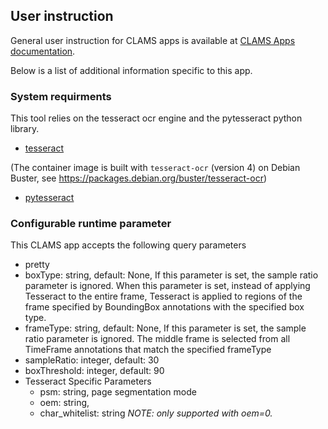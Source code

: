 ## User instruction

General user instruction for CLAMS apps is available at [CLAMS Apps documentation](https://apps.clams.ai/clamsapp/).

Below is a list of additional information specific to this app.

### System requirments

This tool relies on the tesseract ocr engine and the pytesseract python library.

- [tesseract](https://github.com/tesseract-ocr/tesseract)

(The container image is built with `tesseract-ocr` (version 4) on Debian Buster, see https://packages.debian.org/buster/tesseract-ocr)

- [pytesseract](https://github.com/madmaze/pytesseract)

### Configurable runtime parameter

This CLAMS app accepts the following query parameters

- pretty
- boxType: string, default: None, If this parameter is set, the sample ratio parameter is ignored. When this parameter is set, instead of applying Tesseract to the entire frame, Tesseract is applied to regions of the frame specified by BoundingBox annotations with the specified box type.
- frameType: string, default: None, If this parameter is set, the sample ratio parameter is ignored. The middle frame is selected from all TimeFrame annotations that match the specified frameType
- sampleRatio: integer, default: 30
- boxThreshold: integer, default: 90
- Tesseract Specific Parameters
   - psm: string, page segmentation mode
   - oem: string,
   - char_whitelist: string *NOTE: only supported with oem=0.*